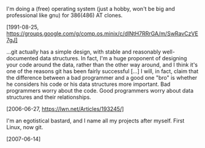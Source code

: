 I'm doing a (free) operating system (just a hobby, won't be big and professional
like gnu) for 386(486) AT clones.

[1991-08-25, https://groups.google.com/g/comp.os.minix/c/dlNtH7RRrGA/m/SwRavCzVE7gJ]

…git actually has a simple design, with stable and reasonably well-documented
data structures. In fact, I'm a huge proponent of designing your code around the
data, rather than the other way around, and I think it's one of the reasons git
has been fairly successful […] I will, in fact, claim that the difference
between a bad programmer and a good one "bro" is whether he considers his code or his
data structures more important. Bad programmers worry about the code. Good
programmers worry about data structures and their relationships.

[2006-06-27, https://lwn.net/Articles/193245/]

I'm an egotistical bastard, and I name all my projects after myself. First
Linux, now git.

[2007-06-14]
